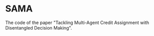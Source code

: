 # SAMA
The code of the paper "Tackling Multi-Agent Credit Assignment with Disentangled Decision Making".
